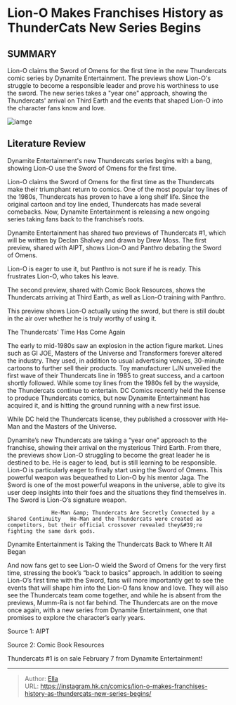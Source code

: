 # Lion-O Makes Franchises History as ThunderCats  New Series Begins


## SUMMARY 



  Lion-O claims the Sword of Omens for the first time in the new Thundercats comic series by Dynamite Entertainment.   The previews show Lion-O&#39;s struggle to become a responsible leader and prove his worthiness to use the sword.   The new series takes a &#34;year one&#34; approach, showing the Thundercats&#39; arrival on Third Earth and the events that shaped Lion-O into the character fans know and love.  

![iamge](https://static1.srcdn.com/wordpress/wp-content/uploads/2024/01/thundercats-new-comic-art-lion-o-cover.jpg)

## Literature Review

Dynamite Entertainment&#39;s new Thundercats series begins with a bang, showing Lion-O use the Sword of Omens for the first time.




Lion-O claims the Sword of Omens for the first time as the Thundercats make their triumphant return to comics. One of the most popular toy lines of the 1980s, Thundercats has proven to have a long shelf life. Since the original cartoon and toy line ended, Thundercats has made several comebacks. Now, Dynamite Entertainment is releasing a new ongoing series taking fans back to the franchise’s roots.




Dynamite Entertainment has shared two previews of Thundercats #1, which will be written by Declan Shalvey and drawn by Drew Moss. The first preview, shared with AIPT, shows Lion-O and Panthro debating the Sword of Omens.

         

Lion-O is eager to use it, but Panthro is not sure if he is ready. This frustrates Lion-O, who takes his leave.

         

The second preview, shared with Comic Book Resources, shows the Thundercats arriving at Third Earth, as well as Lion-O training with Panthro.

         




This preview shows Lion-O actually using the sword, but there is still doubt in the air over whether he is truly worthy of using it.


 The Thundercats&#39; Time Has Come Again 
          

The early to mid-1980s saw an explosion in the action figure market. Lines such as GI JOE, Masters of the Universe and Transformers forever altered the industry. They used, in addition to usual advertising venues, 30-minute cartoons to further sell their products. Toy manufacturer LJN unveiled the first wave of their Thundercats line in 1985 to great success, and a cartoon shortly followed. While some toy lines from the 1980s fell by the wayside, the Thundercats continue to entertain. DC Comics recently held the license to produce Thundercats comics, but now Dynamite Entertainment has acquired it, and is hitting the ground running with a new first issue.






While DC held the Thundercats license, they published a crossover with He-Man and the Masters of the Universe.




Dynamite’s new Thundercats are taking a “year one” approach to the franchise, showing their arrival on the mysterious Third Earth. From there, the previews show Lion-O struggling to become the great leader he is destined to be. He is eager to lead, but is still learning to be responsible. Lion-O is particularly eager to finally start using the Sword of Omens. This powerful weapon was bequeathed to Lion-O by his mentor Jaga. The Sword is one of the most powerful weapons in the universe, able to give its user deep insights into their foes and the situations they find themselves in. The Sword is Lion-O’s signature weapon.

                  He-Man &amp; Thundercats Are Secretly Connected by a Shared Continuity   He-Man and the Thundercats were created as competitors, but their official crossover revealed they&#39;re fighting the same dark gods.   






 Dynamite Entertainment is Taking the Thundercats Back to Where It All Began 
          

And now fans get to see Lion-O wield the Sword of Omens for the very first time, stressing the book’s “back to basics” approach. In addition to seeing Lion-O’s first time with the Sword, fans will more importantly get to see the events that will shape him into the Lion-O fans know and love. They will also see the Thundercats team come together, and while he is absent from the previews, Mumm-Ra is not far behind. The Thundercats are on the move once again, with a new series from Dynamite Entertainment, one that promises to explore the character’s early years.

Source 1: AIPT

Source 2: Comic Book Resources

Thundercats #1 is on sale February 7 from Dynamite Entertainment!



---

> Author: [Ella](https://instagram.hk.cn/)  
> URL: https://instagram.hk.cn/comics/lion-o-makes-franchises-history-as-thundercats-new-series-begins/  

